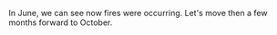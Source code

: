 <p>In June, we can see now fires were occurring. Let's move then a few months forward to October.</p>
